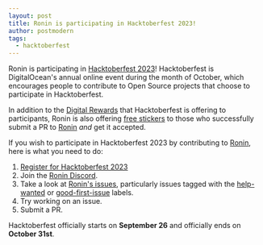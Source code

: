 ```yaml
---
layout: post
title: Ronin is participating in Hacktoberfest 2023!
author: postmodern
tags:
  - hacktoberfest
---
```


Ronin is participating in [Hacktoberfest 2023][hacktoberfest]! Hacktoberfest is
DigitalOcean's annual online event during the month of October, which
encourages people to contribute to Open Source projects that choose to
participate in Hacktoberfest.

In addition to the [Digital Rewards] that Hacktoberfest is offering to
participants, Ronin is also offering [free stickers][ronin-stickers] to those
who successfully submit a PR to [Ronin][ronin-rb] *and* get it accepted.

If you wish to participate in Hacktoberfest 2023 by contributing to
[Ronin][ronin-rb], here is what you need to do:

1. [Register for Hacktoberfest 2023][hacktoberfest-register]
2. Join the [Ronin Discord][ronin-discord-hacktoberfest].
3. Take a look at [Ronin's issues][ronin-issues], particularly issues tagged
   with the [help-wanted][ronin-issues-help-wanted] or 
   [good-first-issue][ronin-issues-good-first-issue] labels.
4. Try working on an issue.
5. Submit a PR.

Hacktoberfest officially starts on **September 26** and officially ends on
**October 31st**.

[hacktoberfest]: https://hacktoberfest.com/
[hacktoberfest-register]: https://hacktoberfest.com/auth/
[Digital Rewards]: https://hacktoberfest.com/about/#digital-rewards

[ronin-stickers]: https://merch.ronin-rb.dev/category/stickers
[ronin-rb]: https://github.com/ronin-rb
[ronin-discord-hacktoberfest]: https://discord.gg/Cw5WWnycRH
[ronin-issues]: https://github.com/search?q=org%3Aronin-rb+state%3Aopen+&type=issues
[ronin-issues-help-wanted]: https://github.com/search?q=org%3Aronin-rb+state%3Aopen+label%3Ahelp-wanted&type=issues
[ronin-issues-good-first-issue]: https://github.com/search?q=org%3Aronin-rb+state%3Aopen+label%3A%22good+first+issue%22&type=issues
